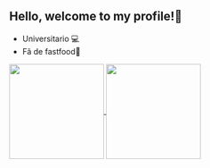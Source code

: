 ## Hello, welcome to my profile!🍔
- Universitario 💻
- Fã de fastfood🍟
<a href="https://github.com/pedrocasxz0110/github-readme-stats">
  <img height=170 align="center" src="https://github-readme-stats.vercel.app/api?username=pedrocasxz0110&show_icons=true&theme=dark" />
</a>
<a href="https://github.com/pedrocasxz0110/convoychat">
  <img height=170 align="center" src="https://github-readme-stats.vercel.app/api/top-langs?username=pedrocasxz0110&layout=compact&langs_count=8&card_width=320&show_icons=true&theme=dark" />
</a>
